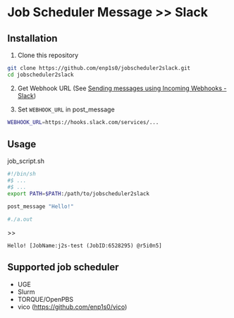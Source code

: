 # Job Scheduler Message >> Slack

## Installation

1. Clone this repository
```sh
git clone https://github.com/enp1s0/jobscheduler2slack.git
cd jobscheduler2slack
```

2. Get Webhook URL (See [Sending messages using Incoming Webhooks - Slack](https://api.slack.com/messaging/webhooks))

3. Set `WEBHOOK_URL` in post_message
```sh
WEBHOOK_URL=https://hooks.slack.com/services/...
```


## Usage

job_script.sh
```sh
#!/bin/sh
#$ ...
#$ ...
export PATH=$PATH:/path/to/jobscheduler2slack

post_message "Hello!"

#./a.out
```

&gt;&gt;
```
Hello! [JobName:j2s-test (JobID:6528295) @r5i0n5]
```

## Supported job scheduler
- UGE
- Slurm
- TORQUE/OpenPBS
- vico (https://github.com/enp1s0/vico)
